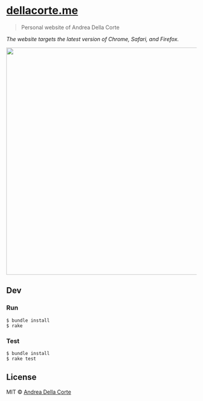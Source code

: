 # [dellacorte.me](https://dellacorte.me)

> Personal website of Andrea Della Corte

*The website targets the latest version of Chrome, Safari, and Firefox.*

<a href="https://dellacorte.me">
	<img src="https://www.dellacorte.me/static/imgs/screenshot.png" width="600">
</a>

## Dev

### Run

```
$ bundle install
$ rake
```

### Test

```
$ bundle install
$ rake test
```

## License

MIT © [Andrea Della Corte](https://dellacorte.me)